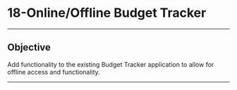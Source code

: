 # 18-Online/Offline Budget Tracker
___
## Objective
Add functionality to the existing Budget Tracker application to allow for offline access and functionality.
___
